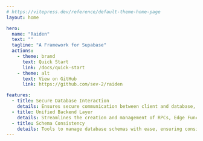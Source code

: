 ```yaml
---
# https://vitepress.dev/reference/default-theme-home-page
layout: home

hero:
  name: "Raiden"
  text: ""
  tagline: "A Framework for Supabase"
  actions:
    - theme: brand
      text: Quick Start
      link: /docs/quick-start
    - theme: alt
      text: View on GitHub
      link: https://github.com/sev-2/raiden

features:
  - title: Secure Database Interaction
    details: Ensures secure communication between client and database, mitigating risks associated with direct database access.
  - title: Unified Backend Layer
    details: Streamlines the creation and management of RPCs, Edge Functions, and APIs, offering a centralized way to handle backend logic.
  - title: Schema Consistency
    details: Tools to manage database schemas with ease, ensuring consistency across different stages of development.
---
```

